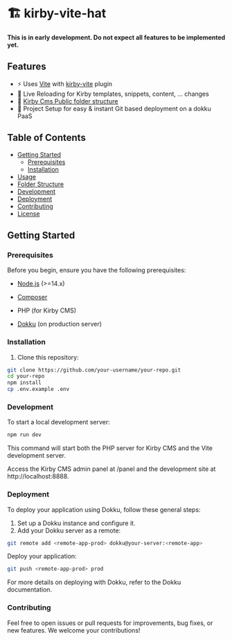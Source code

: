 # 🏗️ kirby-vite-hat

**This is in early development. Do not expect all features to be implemented yet.**

## Features

- ⚡️ Uses [Vite](https://vitejs.dev/) with [kirby-vite](https://github.com/arnoson/kirby-vite) plugin
- 🔄 Live Reloading for Kirby templates, snippets, content, ... changes
- 📂 [Kirby Cms Public folder structure](https://getkirby.com/docs/guide/configuration#custom-folder-setup__public-folder-setup)
- 🐋 Project Setup for easy & instant Git based deployment on a dokku PaaS

## Table of Contents

- [Getting Started](#getting-started)
  - [Prerequisites](#prerequisites)
  - [Installation](#installation)
- [Usage](#usage)
- [Folder Structure](#folder-structure)
- [Development](#development)
- [Deployment](#deployment)
- [Contributing](#contributing)
- [License](#license)

## Getting Started

### Prerequisites

Before you begin, ensure you have the following prerequisites:

- [Node.js](https://nodejs.org/) (>=14.x)
- [Composer](https://getcomposer.org/)
- PHP (for Kirby CMS)

- [Dokku](https://dokku.com/) (on production server)

### Installation

1. Clone this repository:

```bash
git clone https://github.com/your-username/your-repo.git
cd your-repo
npm install
cp .env.example .env
```
### Development

To start a local development server:

```bash
npm run dev
```

This command will start both the PHP server for Kirby CMS and the Vite development server.

Access the Kirby CMS admin panel at /panel and the development site at http://localhost:8888.


### Deployment

To deploy your application using Dokku, follow these general steps:

1. Set up a Dokku instance and configure it.
2. Add your Dokku server as a remote:

```bash
git remote add <remote-app-prod> dokku@your-server:<remote-app>
```

Deploy your application:

```bash
git push <remote-app-prod> prod
```

For more details on deploying with Dokku, refer to the Dokku documentation.

### Contributing

Feel free to open issues or pull requests for improvements, bug fixes, or new features. We welcome your contributions!
